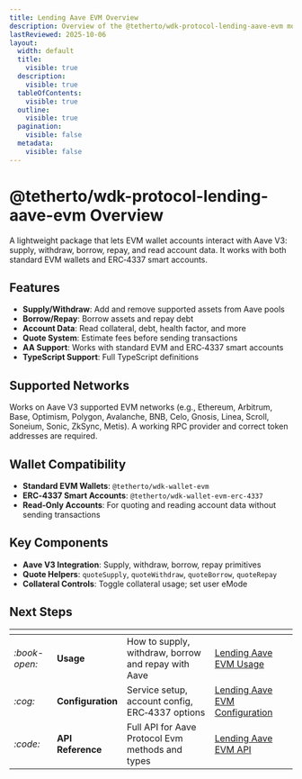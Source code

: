 ```yaml
---
title: Lending Aave EVM Overview
description: Overview of the @tetherto/wdk-protocol-lending-aave-evm module
lastReviewed: 2025-10-06
layout:
  width: default
  title:
    visible: true
  description:
    visible: true
  tableOfContents:
    visible: true
  outline:
    visible: true
  pagination:
    visible: false
  metadata:
    visible: false
---
```


# @tetherto/wdk-protocol-lending-aave-evm Overview

A lightweight package that lets EVM wallet accounts interact with Aave V3: supply, withdraw, borrow, repay, and read account data. It works with both standard EVM wallets and ERC‑4337 smart accounts.

## Features

- **Supply/Withdraw**: Add and remove supported assets from Aave pools
- **Borrow/Repay**: Borrow assets and repay debt
- **Account Data**: Read collateral, debt, health factor, and more
- **Quote System**: Estimate fees before sending transactions
- **AA Support**: Works with standard EVM and ERC‑4337 smart accounts
- **TypeScript Support**: Full TypeScript definitions

## Supported Networks

Works on Aave V3 supported EVM networks (e.g., Ethereum, Arbitrum, Base, Optimism, Polygon, Avalanche, BNB, Celo, Gnosis, Linea, Scroll, Soneium, Sonic, ZkSync, Metis). A working RPC provider and correct token addresses are required.

## Wallet Compatibility

- **Standard EVM Wallets**: `@tetherto/wdk-wallet-evm`
- **ERC‑4337 Smart Accounts**: `@tetherto/wdk-wallet-evm-erc-4337`
- **Read‑Only Accounts**: For quoting and reading account data without sending transactions

## Key Components

- **Aave V3 Integration**: Supply, withdraw, borrow, repay primitives
- **Quote Helpers**: `quoteSupply`, `quoteWithdraw`, `quoteBorrow`, `quoteRepay`
- **Collateral Controls**: Toggle collateral usage; set user eMode

## Next Steps

<table data-card-size="large" data-view="cards">
  <thead>
    <tr>
      <th></th>
      <th></th>
      <th></th>
      <th data-hidden data-card-target data-type="content-ref"></th>
    </tr>
  </thead>
  <tbody>
    <tr>
      <td>
        <i class="fa-book-open">:book-open:</i>
      </td>
      <td>
        <strong>Usage</strong>
      </td>
      <td>How to supply, withdraw, borrow and repay with Aave</td>
      <td>
        <a href="./usage.md">Lending Aave EVM Usage</a>
      </td>
    </tr>
    <tr>
      <td>
        <i class="fa-cog">:cog:</i>
      </td>
      <td>
        <strong>Configuration</strong>
      </td>
      <td>Service setup, account config, ERC‑4337 options</td>
      <td>
        <a href="./configuration.md">Lending Aave EVM Configuration</a>
      </td>
    </tr>
    <tr>
      <td>
        <i class="fa-code">:code:</i>
      </td>
      <td>
        <strong>API Reference</strong>
      </td>
      <td>Full API for Aave Protocol Evm methods and types</td>
      <td>
        <a href="./api-reference.md">Lending Aave EVM API</a>
      </td>
    </tr>
  </tbody>
</table>
